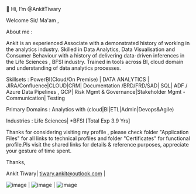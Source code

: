  👋 Hi, I’m @AnkitTiwary


Welcome Sir/ Ma'am ,
 
About me : 

Ankit is an experienced Associate with a demonstrated history of working in the analytics industry. Skilled in Data Analytics, Data Visualisation and Consumer Behaviour with a history of delivering data-driven inferences in the Life Sciences , BFSI industry. Trained in tools across BI, cloud domain and understanding of data analytics processes.

Skillsets :     PowerBI(Cloud/On Premise) | DATA ANALYTICS | JIRA/Confluence|CLOUD|CRM| Documentation /BRD/FRD/SAD| 
                SQL| ADF / Azure Data Pipelines , GCP| Risk Mgmt & Governance|Stakeholder Mgmt - Communication| Testing

Primary Domains : Analytics with (cloud|BI|ETL|Admin|Devops&Agile) 

Industries : Life Sciences| *BFSI [Total Exp 3.9 Yrs]

Thanks for considering visiting my profile , please check folder "Application Files" for all links to technical profiles and folder "Certificates" for functional profile.Pls visit the shared links for details & reference purposes, appreciate your gesture of time spent.  

Thanks,

Ankit Tiwary| tiwary.ankit@outlook.com |

![image](https://user-images.githubusercontent.com/98974855/218161759-e302eb57-bca0-4c21-a663-c4ed03b6b588.png)        |      ![image](https://user-images.githubusercontent.com/98974855/228047531-70f5b0e1-a0e4-4993-a465-0bb50ffa8c59.png)                             |           ![image](https://user-images.githubusercontent.com/98974855/229902745-152a4b17-b1e3-4ddc-bebc-08f0260a4f56.png)









<!---
AnkitTiwary/AnkitTiwary is a ✨ special ✨ repository because its `README.md` (this file) appears on your GitHub profile.
You can click the Preview link to take a look at your changes.
--->


